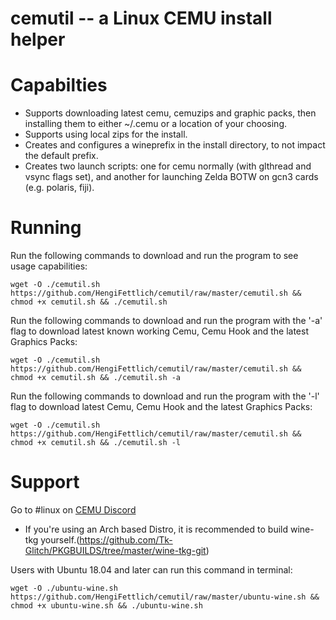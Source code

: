 cemutil -- a Linux CEMU install helper
===============================================================

Capabilties
===============================================================
 - Supports downloading latest cemu, cemuzips and graphic packs, then installing them to either ~/.cemu or a location of your choosing.
 - Supports using local zips for the install.
 - Creates and configures a wineprefix in the install directory, to not impact the default prefix.
 - Creates two launch scripts: one for cemu normally (with glthread and vsync flags set), and another for launching Zelda BOTW on gcn3 cards (e.g. polaris, fiji).

Running
===============================================================
Run the following commands to download and run the program to see usage capabilities:
```
wget -O ./cemutil.sh https://github.com/HengiFettlich/cemutil/raw/master/cemutil.sh && chmod +x cemutil.sh && ./cemutil.sh
```

Run the following commands to download and run the program with the '-a' flag to download latest known working Cemu, Cemu Hook and the latest Graphics Packs:
```
wget -O ./cemutil.sh https://github.com/HengiFettlich/cemutil/raw/master/cemutil.sh && chmod +x cemutil.sh && ./cemutil.sh -a
```

Run the following commands to download and run the program with the '-l' flag to download latest Cemu, Cemu Hook and the latest Graphics Packs:
```
wget -O ./cemutil.sh https://github.com/HengiFettlich/cemutil/raw/master/cemutil.sh && chmod +x cemutil.sh && ./cemutil.sh -l
```

Support
===============================================================
Go to #linux on [CEMU Discord](https://discord.gg/5psYsup)
 - If you're using an Arch based Distro, it is recommended to build wine-tkg yourself.(https://github.com/Tk-Glitch/PKGBUILDS/tree/master/wine-tkg-git)
 
 Users with Ubuntu 18.04 and later can run this command in terminal:
```
wget -O ./ubuntu-wine.sh https://github.com/HengiFettlich/cemutil/raw/master/ubuntu-wine.sh && chmod +x ubuntu-wine.sh && ./ubuntu-wine.sh
```
